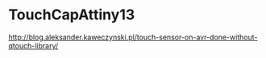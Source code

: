 # TouchCapAttiny13

http://blog.aleksander.kaweczynski.pl/touch-sensor-on-avr-done-without-qtouch-library/
